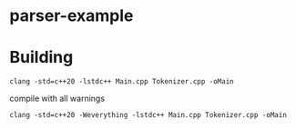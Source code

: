 # parser-example

# Building

```
clang -std=c++20 -lstdc++ Main.cpp Tokenizer.cpp -oMain
```

compile with all warnings

```
clang -std=c++20 -Weverything -lstdc++ Main.cpp Tokenizer.cpp -oMain
```
